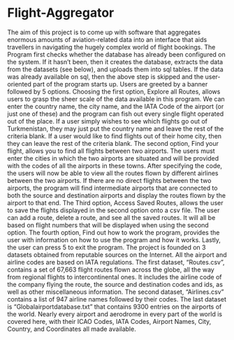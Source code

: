 # Flight-Aggregator

The aim of this project is to come up with software that aggregates enormous amounts of aviation-related data into an interface that aids travellers in navigating the hugely complex world of flight bookings.
The Program first checks whether the database has already been configured on the system. If it hasn’t been, then it creates the database, extracts the data from the datasets (see below), and uploads them into sql tables. If the data was already available on sql, then the above step is skipped and the user-oriented part of the program starts up.
Users are greeted by a banner followed by 5 options. Choosing the first option, Explore all Routes, allows users to grasp the sheer scale of the data available in this program. We can enter the country name, the city name, and the IATA Code of the airport (or just one of these) and the program can fish out every single flight operated out of the place. If a user simply wishes to see which flights go out of Turkmenistan, they may just put the country name and leave the rest of the criteria blank. If a user would like to find flights out of their home city, then they can leave the rest of the criteria blank.
The second option, Find your flight, allows you to find all flights between two airports. The users must enter the cities in which the two airports are situated and will be provided with the codes of all the airports in these towns. After specifying the code, the users will now be able to view all the routes flown by different airlines between the two airports. If there are no direct flights between the two airports, the program will find intermediate airports that are connected to both the source and destination airports and display the routes flown by the airport to that end.
The Third option, Access Saved Routes, allows the user to save the flights displayed in the second option onto a csv file. The user can add a route, delete a route, and see all the saved routes. It will all be based on flight numbers that will be displayed when using the second option.
The fourth option, Find out how to work the program, provides the user with information on how to use the program and how it works. 
Lastly, the user can press 5 to exit the program.
The project is founded on 3 datasets obtained from reputable sources on the Internet. All the airport and airline codes are based on IATA regulations.
 The first dataset, “Routes.csv”, contains a set of 67,663 flight routes flown across the globe, all the way from regional flights to intercontinental ones. It includes the airline code of the company flying the route, the source and destination codes and ids, as well as other miscellaneous information. 
The second dataset, “Airlines.csv” contains a list of 947 airline names followed by their codes. 
The last dataset is “Globalairportdatabase.txt” that contains 9300 entries on the airports of the world. Nearly every airport and aerodrome in every part of the world is covered here, with their ICAO Codes, IATA Codes, Airport Names, City, Country, and Coordinates all made available.
